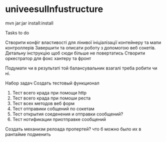 # univeesulInfustructure
mvn jar:jar install:install


Tasks to do

Створити конфіг властивості для лінивої ініціалізації контейнеру та мапи контроллерів
Завершити та описати роботу з допомогою веб сокетів. Детальну інструкцію щоб сюди більше не повертатись
Створити оркестратор для фокс хантеру та фронт

Подумати чи в результаті той балансувальник взагалі треба робити чи ні.



Набор задач
Создать тестовый функционал
1) Тест всего крада при помощи http
2) Тест всего крада при помоши реста
3) Тест всех методов веб форм
4) Тест отправики собщений по сокетам
5) Тест открытия соеденения и отправки сообщений?
6) Тест нотификации приотправке сообщений



Создать механизм релоада пропертей? что б можно было их в рантайме подменить